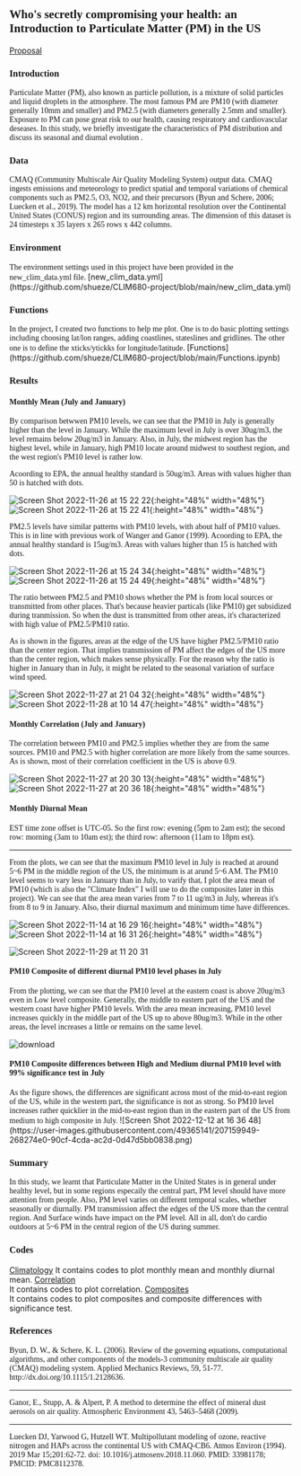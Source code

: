 

## <font face="Times New Roman" >  Who's secretly compromising your health: an Introduction to Particulate Matter (PM) in the US </font>

[Proposal](https://shueze.github.io/CLIM680-project/proposal)   

### **<font face="Times New Roman" >  Introduction </font>**  

<font face="Times New Roman" >  
Particulate Matter (PM), also known as particle pollution, is a mixture of solid particles and liquid droplets in the atmosphere. The most famous PM are PM10 (with diameter generally 10mm and smaller) and PM2.5 (with diameters generally 2.5mm and smaller). Exposure to PM can pose great risk to our health, causing respiratory and cardiovascular deseases. In this study, we briefly investigate the characteristics of PM distribution and discuss its seasonal and diurnal evolution . 
</font>  

### **<font face="Times New Roman" >  Data </font>**  

<font face="Times New Roman" >  
CMAQ (Community Multiscale Air Quality Modeling System) output data. CMAQ ingests emissions and meteorology to predict spatial and temporal variations of chemical components such as PM2.5, O3, NO2, and their precursors (Byun and Schere, 2006; Luecken et al., 2019). The model has a 12 km horizontal resolution over the Continental United States (CONUS) region and its surrounding areas. The dimension of this dataset is 24 timesteps x 35 layers x 265 rows x 442 columns.  
</font>

### **<font face="Times New Roman" >  Environment </font>**  

<font face="Times New Roman" >  
The environment settings used in this project have been provided in the new_clim_data.yml file.  
</font>
[new_clim_data.yml](https://github.com/shueze/CLIM680-project/blob/main/new_clim_data.yml) 



### **<font face="Times New Roman" >  Functions </font>**  

<font face="Times New Roman" >  
In the project, I created two functions to help me plot. One is to do basic plotting settings including choosing lat/lon ranges, adding coastlines, stateslines and gridlines. The other one is to define the xticks/ytickks for longitude/latitude. 
</font>
[Functions](https://github.com/shueze/CLIM680-project/blob/main/Functions.ipynb) 
  

### **<font face="Times New Roman" >  Results  </font>**  

#### <font face="Times New Roman" >  Monthly Mean (July and January) </font>  

<font face="Times New Roman" > 
By comparison betwwen PM10 levels, we can see that the PM10 in July is generally higher than the level in January. While the maximum level in July is over 30ug/m3, the level remains below 20ug/m3 in January. Also, in July, the midwest region has the highest level, while in January, high PM10 locate around midwest to southest region, and the west region's PM10 level is rather low.  
  
Acoording to EPA, the annual healthy standard is 50ug/m3. Areas with values higher than 50 is hatched with dots.
</font>  

![Screen Shot 2022-11-26 at 15 22 22](https://user-images.githubusercontent.com/49365141/204107710-fdac5f4a-4aad-4c52-930f-06ee9b57898f.png){:height="48%" width="48%"}
![Screen Shot 2022-11-26 at 15 22 41](https://user-images.githubusercontent.com/49365141/204107713-da3b3bec-3947-47ff-8335-380d49cbb112.png){:height="48%" width="48%"}

<font face="Times New Roman" > 
PM2.5 levels have similar patterns with PM10 levels, with about half of PM10 values. This is in line with previous work of Wanger and Ganor (1999).  
</font>    

<font face="Times New Roman" > 
Acoording to EPA, the annual healthy standard is 15ug/m3. Areas with values higher than 15 is hatched with dots.
</font>  



![Screen Shot 2022-11-26 at 15 24 34](https://user-images.githubusercontent.com/49365141/204107779-333bdc82-dcf6-4bae-9ba4-dad6091dd3d4.png){:height="48%" width="48%"}
![Screen Shot 2022-11-26 at 15 24 49](https://user-images.githubusercontent.com/49365141/204107780-76c523f2-1fe2-4003-9b6a-b79646910f07.png){:height="48%" width="48%"}  

<font face="Times New Roman" > 
The ratio between PM2.5 and PM10 shows whether the PM is from local sources or transmitted from other places. That's because heavier particals (like PM10) get subsidized during tranmission. So when the dust is transmitted from other areas, it's characterized with high value of PM2.5/PM10 ratio.  
  
As is shown in the figures, areas at the edge of the US have higher PM2.5/PM10 ratio than the center region. That implies transmission of PM affect the edges of the US more than the center region, which makes sense physically.  For the reason why the ratio is higher in January than in July, it might be related to the seasonal variation of surface wind speed.  
</font>  

![Screen Shot 2022-11-27 at 21 04 32](https://user-images.githubusercontent.com/49365141/204176997-06a49def-68e8-42e3-a10d-d9b42e22c284.png){:height="48%" width="48%"}
![Screen Shot 2022-11-28 at 10 14 47](https://user-images.githubusercontent.com/49365141/204313477-80844b88-0a91-4995-b014-62cea2152bb3.png){:height="48%" width="48%"}

#### <font face="Times New Roman" >  Monthly Correlation (July and January) </font>  
<font face="Times New Roman" > 
The correlation between PM10 and PM2.5 implies whether they are from the same sources. PM10 and PM2.5 with higher correlation are more likely from the same sources. As is shown, most of their correlation coefficient in the US is above 0.9.  
</font>  

![Screen Shot 2022-11-27 at 20 30 13](https://user-images.githubusercontent.com/49365141/204314834-3f80fb5f-7705-416d-bdaf-835270267d71.png){:height="48%" width="48%"}
![Screen Shot 2022-11-27 at 20 36 18](https://user-images.githubusercontent.com/49365141/204314858-5439f2a1-2cf8-485f-b5fc-eb3cb70cf997.png){:height="48%" width="48%"}



#### <font face="Times New Roman" >  Monthly Diurnal Mean  </font>

<font face="Times New Roman" > 
EST time zone offset is UTC-05.   
So the first row: evening (5pm to 2am est);   
the second row: morning   (3am to 10am est);   
the third row: afternoon  (11am to 18pm est).   
</font>  

****
<font face="Times New Roman" > 
From the plots, we can see that the maximum PM10 level in July is reached at around 5~6 PM in the middle region of the US, the minimum is at arund 5~6 AM. 
The PM10 level seems to vary less in January than in July, to varify that, I plot the area mean of PM10 (which is also the "Climate Index" I will use to do the composites later in this project). 
We can see that the area mean varies from 7 to 11 ug/m3 in July, whereas it's from 8 to 9 in January. Also, their diurnal maximum and minimum time have differences.  
</font>  

![Screen Shot 2022-11-14 at 16 29 16](https://user-images.githubusercontent.com/49365141/201769533-1c47b1dd-18d0-4998-9eca-8289ae314da7.png){:height="48%" width="48%"}
![Screen Shot 2022-11-14 at 16 31 26](https://user-images.githubusercontent.com/49365141/201769987-50c6377c-0cfc-4636-b3b5-c85f55cd8fb0.png){:height="48%" width="48%"}

![Screen Shot 2022-11-29 at 11 20 31](https://user-images.githubusercontent.com/49365141/204584695-3056cc33-f276-4112-a68f-80697388df30.png)

#### <font face="Times New Roman" >  PM10 Composite of different diurnal PM10 level phases in July  </font>  

<font face="Times New Roman" > 
From the plotting, we can see that the PM10 level at the eastern coast is above 20ug/m3 even in Low level composite. Generally, the middle to eastern part of the US and the western coast have higher PM10 levels. With the area mean increasing, PM10 level increases quickly in the middle part of the US up to above 80ug/m3. While in the other areas, the level increases a little or remains on the same level. 
</font>  

![download](https://user-images.githubusercontent.com/49365141/204108887-9515b442-7be5-43e8-aaac-fc0e7246a335.png)

#### <font face="Times New Roman" >  PM10 Composite differences between High and Medium diurnal PM10 level with 99% significance test in July  </font>  

<font face="Times New Roman" > 
As the figure shows, the differences are significant across most of the mid-to-east region of the US, while in the western part, the significance is not as strong. So PM10 level increases rather quicklier in the mid-to-east region than in the eastern part of the US from medium to high composite in July. 
  
</font>  
![Screen Shot 2022-12-12 at 16 36 48](https://user-images.githubusercontent.com/49365141/207159949-268274e0-90cf-4cda-ac2d-0d47d5bb0838.png)



### **<font face="Times New Roman" >  Summary  </font>**  

<font face="Times New Roman" > 
In this study, we learnt that Particulate Matter in the United States is in general under healthy level, but in some regions especaily the central part, PM level should have more attention from people. Also, PM level varies on different temporal scales, whether seasonally or diurnally. PM transmission affect the edges of the US more than the central region. And Surface winds have impact on the PM level. All in all, don't do cardio outdoors at 5~6 PM in the central region of the US during summer.
</font>  

### **<font face="Times New Roman" >  Codes  </font>**  

[Climatology](https://github.com/shueze/CLIM680-project/blob/main/Project.ipynb)
It contains codes to plot monthly mean and monthly diurnal mean. 
[Correlation](https://github.com/shueze/CLIM680-project/blob/main/Correlation.ipynb)   
It contains codes to plot correlation. 
[Composites](https://github.com/shueze/CLIM680-project/blob/main/Composites.ipynb)   
It contains codes to plot composites and composite differences with significance test. 

### **<font face="Times New Roman" >  References  </font>**  

<font face="Times New Roman" > 
Byun, D. W., & Schere, K. L. (2006). Review of the governing equations, computational algorithms, and other components of the models-3 community multiscale air quality (CMAQ) modeling system. Applied Mechanics Reviews, 59, 51-77. http://dx.doi.org/10.1115/1.2128636. 
</font>  

****  

<font face="Times New Roman" > 
Ganor, E., Stupp, A. & Alpert, P. A method to determine the effect of mineral dust aerosols on air quality. Atmospheric Environment 43, 5463–5468 (2009).
</font>  

****  

<font face="Times New Roman" > 
Luecken DJ, Yarwood G, Hutzell WT. Multipollutant modeling of ozone, reactive nitrogen and HAPs across the continental US with CMAQ-CB6. Atmos Environ (1994). 2019 Mar 15;201:62-72. doi: 10.1016/j.atmosenv.2018.11.060. PMID: 33981178; PMCID: PMC8112378.  
</font>  
